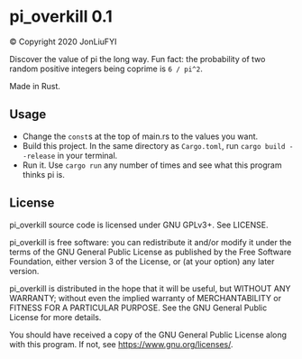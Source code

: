 # pi_overkill 0.1
© Copyright 2020 JonLiuFYI

Discover the value of pi the long way. Fun fact: the probability of two random positive integers being coprime is `6 / pi^2`.

Made in Rust.

## Usage
* Change the `const`s at the top of main.rs to the values you want.
* Build this project. In the same directory as `Cargo.toml`, run `cargo build --release` in your terminal.
* Run it. Use `cargo run` any number of times and see what this program thinks pi is.

## License
pi_overkill source code is licensed under GNU GPLv3+. See LICENSE.

pi_overkill is free software: you can redistribute it and/or modify it under the terms of the GNU General Public License as published by the Free Software Foundation, either version 3 of the License, or (at your option) any later version.

pi_overkill is distributed in the hope that it will be useful, but WITHOUT ANY WARRANTY; without even the implied warranty of MERCHANTABILITY or FITNESS FOR A PARTICULAR PURPOSE. See the GNU General Public License for more details.

You should have received a copy of the GNU General Public License along with this program. If not, see https://www.gnu.org/licenses/.